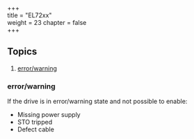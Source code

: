 +++  
title = "EL72xx"   
weight = 23
chapter = false  
+++

## Topics
1. [error/warning](#error/warning)

### error/warning
If the drive is in error/warning state and not possible to enable:
* Missing power supply
* STO tripped
* Defect cable
